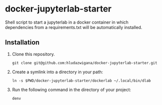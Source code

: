 # docker-jupyterlab-starter

Shell script to start a jupyterlab in a docker container in which dependencies from a requirements.txt will be automatically installed.

## Installation

1. Clone this repository.
    ```
    git clone git@github.com:hludazwigana/docker-jupyterlab-starter.git
    ```
2. Create a symlink into a directory in your path:
    ```
    ln -s $PWD/docker-jupyterlab-starter/dockerlab ~/.local/bin/dlab
    ```
3. Run the following command in the directory of your project:
    ```
    denv
    ```
